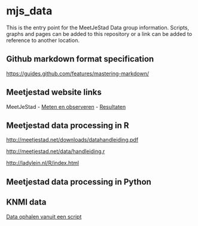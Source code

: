 # mjs_data

This is the entry point for the MeetJeStad Data group information. Scripts, graphs and pages can be added to this repository or a link can be added to reference to another location.

## Github markdown format specification

https://guides.github.com/features/mastering-markdown/


## Meetjestad website links

MeetJeStad - [Meten en observeren](https://meetjestad.net/nl/Meten_en_observeren) - [Resultaten](https://meetjestad.net/nl/Resultaten)


## Meetjestad data processing in R

http://meetjestad.net/downloads/datahandleiding.pdf

http://meetjestad.net/data/handleiding.r

http://ladylein.nl/R/index.html

## Meetjestad data processing in Python


## KNMI data

[Data ophalen vanuit een script](https://www.knmi.nl/kennis-en-datacentrum/achtergrond/data-ophalen-vanuit-een-script)





